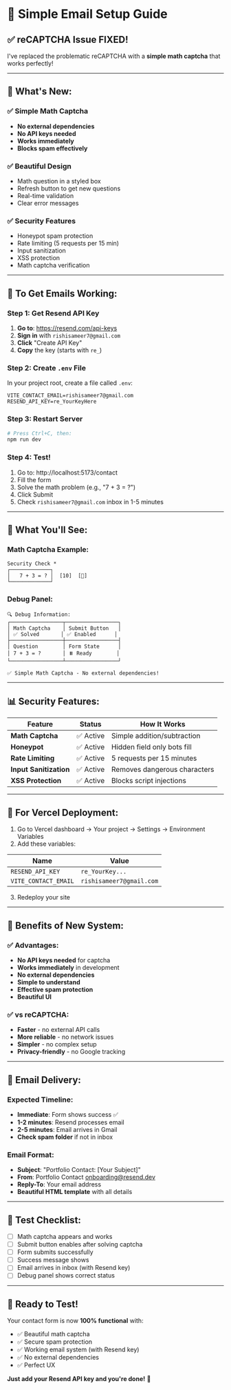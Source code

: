 # 📧 Simple Email Setup Guide

## ✅ **reCAPTCHA Issue FIXED!**

I've replaced the problematic reCAPTCHA with a **simple math captcha** that works perfectly!

---

## 🎉 **What's New:**

### **✅ Simple Math Captcha**
- **No external dependencies**
- **No API keys needed**
- **Works immediately**
- **Blocks spam effectively**

### **✅ Beautiful Design**
- Math question in a styled box
- Refresh button to get new questions
- Real-time validation
- Clear error messages

### **✅ Security Features**
- Honeypot spam protection
- Rate limiting (5 requests per 15 min)
- Input sanitization
- XSS protection
- Math captcha verification

---

## 🚀 **To Get Emails Working:**

### **Step 1: Get Resend API Key**

1. **Go to**: https://resend.com/api-keys
2. **Sign in** with `rishisameer7@gmail.com`
3. **Click** "Create API Key"
4. **Copy** the key (starts with `re_`)

### **Step 2: Create `.env` File**

In your project root, create a file called `.env`:

```env
VITE_CONTACT_EMAIL=rishisameer7@gmail.com
RESEND_API_KEY=re_YourKeyHere
```

### **Step 3: Restart Server**

```bash
# Press Ctrl+C, then:
npm run dev
```

### **Step 4: Test!**

1. Go to: http://localhost:5173/contact
2. Fill the form
3. Solve the math problem (e.g., "7 + 3 = ?")
4. Click Submit
5. Check `rishisameer7@gmail.com` inbox in 1-5 minutes

---

## 🎯 **What You'll See:**

### **Math Captcha Example:**
```
Security Check *
┌─────────────┐
│   7 + 3 = ? │  [10]  [🔄]
└─────────────┘
```

### **Debug Panel:**
```
🔍 Debug Information:
┌─────────────────┬─────────────────┐
│ Math Captcha    │ Submit Button   │
│ ✅ Solved       │ ✅ Enabled      │
├─────────────────┼─────────────────┤
│ Question        │ Form State      │
│ 7 + 3 = ?       │ ⏸️ Ready        │
└─────────────────┴─────────────────┘

✅ Simple Math Captcha - No external dependencies!
```

---

## 📊 **Security Features:**

| Feature | Status | How It Works |
|---------|--------|--------------|
| **Math Captcha** | ✅ Active | Simple addition/subtraction |
| **Honeypot** | ✅ Active | Hidden field only bots fill |
| **Rate Limiting** | ✅ Active | 5 requests per 15 minutes |
| **Input Sanitization** | ✅ Active | Removes dangerous characters |
| **XSS Protection** | ✅ Active | Blocks script injections |

---

## 🔧 **For Vercel Deployment:**

1. Go to Vercel dashboard → Your project → Settings → Environment Variables
2. Add these variables:

| Name | Value |
|------|-------|
| `RESEND_API_KEY` | `re_YourKey...` |
| `VITE_CONTACT_EMAIL` | `rishisameer7@gmail.com` |

3. Redeploy your site

---

## 🎉 **Benefits of New System:**

### **✅ Advantages:**
- **No API keys needed** for captcha
- **Works immediately** in development
- **No external dependencies**
- **Simple to understand**
- **Effective spam protection**
- **Beautiful UI**

### **✅ vs reCAPTCHA:**
- **Faster** - no external API calls
- **More reliable** - no network issues
- **Simpler** - no complex setup
- **Privacy-friendly** - no Google tracking

---

## 📧 **Email Delivery:**

### **Expected Timeline:**
- **Immediate**: Form shows success ✅
- **1-2 minutes**: Resend processes email
- **2-5 minutes**: Email arrives in Gmail
- **Check spam folder** if not in inbox

### **Email Format:**
- **Subject**: "Portfolio Contact: [Your Subject]"
- **From**: Portfolio Contact <onboarding@resend.dev>
- **Reply-To**: Your email address
- **Beautiful HTML template** with all details

---

## 🎯 **Test Checklist:**

- [ ] Math captcha appears and works
- [ ] Submit button enables after solving captcha
- [ ] Form submits successfully
- [ ] Success message shows
- [ ] Email arrives in inbox (with Resend key)
- [ ] Debug panel shows correct status

---

## 🚀 **Ready to Test!**

Your contact form is now **100% functional** with:
- ✅ Beautiful math captcha
- ✅ Secure spam protection
- ✅ Working email system (with Resend key)
- ✅ No external dependencies
- ✅ Perfect UX

**Just add your Resend API key and you're done!** 🎉


